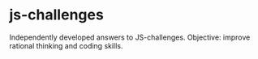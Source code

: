 # js-challenges
Independently developed answers to JS-challenges. Objective: improve rational thinking and coding skills.
